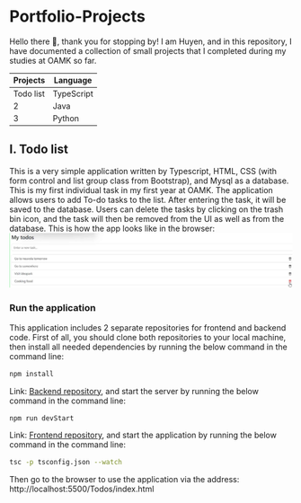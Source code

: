 # Portfolio-Projects

Hello there :wave:, thank you for stopping by! I am Huyen, and in this repository, I have documented a collection of small projects that I completed during my studies at OAMK so far.

| Projects | Language   | 
| -----| ---------- |
|   Todo list  | TypeScript |
|   2  | Java       |
|   3  | Python     |

## I. Todo list

This is a very simple application written by Typescript, HTML, CSS (with form control and list group class from Bootstrap), and Mysql as a database. This is my first individual task in my first year at OAMK. The application allows users to add To-do tasks to the list. After entering the task, it will be saved to the database. Users can delete the tasks by clicking on the trash bin icon, and the task will then be removed from the UI as well as from the database.
This is how the app looks like in the browser:
![Todo list](https://github.com/Nguyen-Thi-HuyenK/Portfolio-Projects/blob/main/assets/todo_list.png)

### Run the application

This application includes 2 separate repositories for frontend and backend code. First of all, you should clone both repositories to your local machine, then install all needed dependencies by running the below command in the command line:
```bash
npm install
```
Link: [Backend repository](https://github.com/Nguyen-Thi-HuyenK/Todos-server), and start the server by running the below command in the command line:
```bash
npm run devStart
```
Link: [Frontend repository](https://github.com/Nguyen-Thi-HuyenK/Todos), and start the application by running the below command in the command line:
```bash
tsc -p tsconfig.json --watch
```
Then go to the browser to use the application via the address: http://localhost:5500/Todos/index.html   

